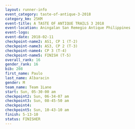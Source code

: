 ```yaml
---
layout: runner-info 
event_category: taste-of-antique-3-2018 
category_km: 25KM 
event-title: A TASTE OF ANTIQUE TRAILS 3 2018 
event-location: Aningalan San Remegio Antique Philippines 
event-logo: 
event-date: 2018-02-11 
checkpoint-name2: AS1, CP 1 (T-2) 
checkpoint-name3: AS3, CP 2 (T-3) 
checkpoint-name4: CP 3 (T-4) 
checkpoint-name5: FINISH (T-5) 
overall_rank: 16
gender_rank: 16
bib: 208
first_name: Paulo
last_name: Albaracin
gender: M
team_name: Team 1Lane
start: Sun, 05-30-00 am
checkpoint2: Sun, 06-34-07 am
checkpoint3: Sun, 08-45-50 am
checkpoint4: 
checkpoint5: Sun, 10-43-10 am
finish: 5-13-10
status: FINISHER
---
```

